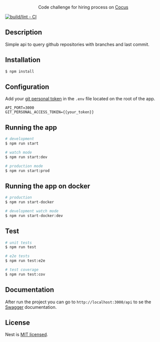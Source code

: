   <p align="center">Code challenge for hiring process on <a href="https://www.linkedin.com/company/cocus/" target="blank">Cocus</a></p>

  <!--[![Backers on Open Collective](https://opencollective.com/nest/backers/badge.svg)](https://opencollective.com/nest#backer)
  [![Sponsors on Open Collective](https://opencollective.com/nest/sponsors/badge.svg)](https://opencollective.com/nest#sponsor)-->

[![build/lint - CI](https://github.com/feelsantiago/cocus-challenge/actions/workflows/github-ci.yml/badge.svg?branch=master)](https://github.com/feelsantiago/cocus-challenge/actions/workflows/github-ci.yml)

## Description

Simple api to query github repositories with branches and last commit.

## Installation

```bash
$ npm install
```

## Configuration

Add your [git personal token](https://docs.github.com/en/enterprise-server@2.22/github/authenticating-to-github/creating-a-personal-access-token) in the `.env` file
located on the root of the app.

```env
API_PORT=3000
GIT_PERSONAL_ACCESS_TOKEN={{your_token}}
```

## Running the app

```bash
# development
$ npm run start

# watch mode
$ npm run start:dev

# production mode
$ npm run start:prod
```

## Running the app on docker

```bash
# production
$ npm run start-docker

# development watch mode
$ npm run start-docker:dev

```

## Test

```bash
# unit tests
$ npm run test

# e2e tests
$ npm run test:e2e

# test coverage
$ npm run test:cov
```

## Documentation

After run the project you can go to `http://localhost:3000/api` to se the [Swagger](https://swagger.io/) documentation.

## License

Nest is [MIT licensed](LICENSE).
